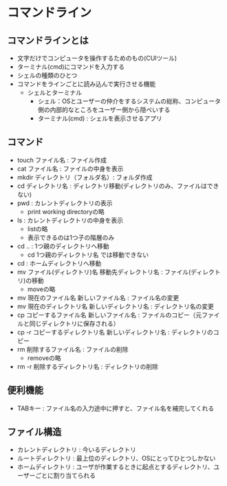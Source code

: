 # コマンドライン
## コマンドラインとは
- 文字だけでコンピュータを操作するためのもの(CUIツール)
- ターミナル(cmd)にコマンドを入力する
- シェルの種類のひとつ
- コマンドをラインごとに読み込んで実行させる機能
  - シェルとターミナル
    - シェル：OSとユーザーの仲介をするシステムの総称、コンピュータ側の内部的なところをユーザー側から隠ぺいする
    - ターミナル(cmd) : シェルを表示させるアプリ

## コマンド
- touch ファイル名 : ファイル作成
- cat ファイル名 : ファイルの中身を表示
- mkdir ディレクトリ（フォルダ名）: フォルダ作成
- cd ディレクトリ名 : ディレクトリ移動(ディレクトリのみ、ファイルはできない)
- pwd : カレントディレクトリの表示
  - print working directoryの略
- ls : カレントディレクトリの中身を表示
  - listの略
  - 表示できるのは1つ子の階層のみ
- cd .. : 1つ親のディレクトリへ移動
  - cd 1つ親のディレクトリ名 では移動できない
- cd : ホームディレクトリへ移動 
- mv ファイル(ディレクトリ)名 移動先ディレクトリ名 : ファイル(ディレクトリ)の移動
  - moveの略
- mv 現在のファイル名 新しいファイル名 : ファイル名の変更
- mv 現在のディレクトリ名 新しいディレクトリ名 : ディレクトリ名の変更
- cp コピーするファイル名 新しいファイル名 : ファイルのコピー（元ファイルと同じディレクトリに保存される）
- cp -r コピーするディレクトリ名 新しいディレクトリ名 : ディレクトリのコピー
- rm 削除するファイル名 : ファイルの削除
  - removeの略
- rm -r 削除するディレクトリ名 : ディレクトリの削除




## 便利機能
- TABキー : ファイル名の入力途中に押すと、ファイル名を補完してくれる


## ファイル構造
- カレントディレクトリ : 今いるディレクトリ
- ルートディレクトリ : 最上位のディレクトリ、OSにとってひとつしかない
- ホームディレクトリ : ユーザが作業するときに起点とするディレクトリ、ユーザーごとに割り当てられる